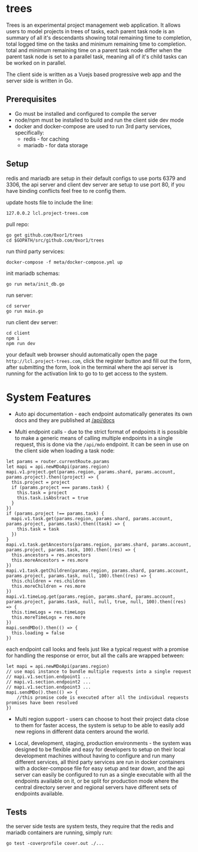 trees
=====

Trees is an experimental project management web application. It allows users to model
projects in trees of tasks, each parent task node is an summary of all it's descendants
showing total remaining time to completion, total logged time on the tasks and minimum
remaining time to completion. total and minimum remaining time on a parent task node differ
when the parent task node is set to a parallel task, meaning all of it's child tasks can be
worked on in parallel.

The client side is written as a Vuejs based progressive web app and the server side is written
in Go.

## Prerequisites

* Go must be installed and configured to compile the server
* node/npm must be installed to build and run the client side dev mode
* docker and docker-compose are used to run 3rd party services, specifically:
  * redis - for caching
  * mariadb - for data storage
  
## Setup

redis and mariadb are setup in their default configs to use ports 6379 and 3306, the api server and
client dev server are setup to use port 80, if you have binding conflicts feel free to re config them.

update hosts file to include the line:
```shell
127.0.0.2 lcl.project-trees.com
```

pull repo:
```shell
go get github.com/0xor1/trees
cd $GOPATH/src/github.com/0xor1/trees
```

run third party services:
```shell
docker-compose -f meta/docker-compose.yml up
```

init mariadb schemas:
```shell
go run meta/init_db.go
```

run server:
```shell
cd server
go run main.go
```

run client dev server:
```shell
cd client
npm i
npm run dev
```

your default web browser should automatically open the page `http://lcl.project-trees.com`,
click the register button and fill out the form, after submitting the form, look in the
terminal where the api server is running for the activation link to go to to get access
to the system.

# System Features

* Auto api documentation - each endpoint automatically generates its own docs and they are published
at [/api/docs](https://dev.project-trees.com/api/docs)

* Multi endpoint calls - due to the strict format of endpoints it is possible to make a generic means of
calling multiple endpoints in a single request, this is done via the `/api/mdo` endpoint. It can be seen in
use on the client side when loading a task node:

```ecmascript 6
let params = router.currentRoute.params
let mapi = api.newMDoApi(params.region)
mapi.v1.project.get(params.region, params.shard, params.account, params.project).then((project) => {
  this.project = project
  if (params.project === params.task) {
    this.task = project
    this.task.isAbstract = true
  }
})
if (params.project !== params.task) {
  mapi.v1.task.get(params.region, params.shard, params.account, params.project, params.task).then((task) => {
    this.task = task
  })
}
mapi.v1.task.getAncestors(params.region, params.shard, params.account, params.project, params.task, 100).then((res) => {
  this.ancestors = res.ancestors
  this.moreAncestors = res.more
})
mapi.v1.task.getChildren(params.region, params.shard, params.account, params.project, params.task, null, 100).then((res) => {
  this.children = res.children
  this.moreChildren = res.more
})
mapi.v1.timeLog.get(params.region, params.shard, params.account, params.project, params.task, null, null, true, null, 100).then((res) => {
  this.timeLogs = res.timeLogs
  this.moreTimeLogs = res.more
})
mapi.sendMDo().then(() => {
  this.loading = false
})
```
each endpoint call looks and feels just like a typical request with a promise for handling the response or error,
but all the calls are wrapped between:
```ecmascript 6
let mapi = api.newMDoApi(params.region)
// use mapi instance to bundle multiple requests into a single request 
// mapi.v1.section.endpoint1 ...
// mapi.v1.section.endpoint2 ...
// mapi.v1.section.endpoint3 ...
mapi.sendMDo().then(() => {
    //this promise code is executed after all the individual requests promises have been resolved
})
```

* Multi region support - users can choose to host their project data close to them for faster access, the
system is setup to be able to easily add new regions in different data centers around the world.

* Local, development, staging, production environments - the system was designed to be flexible and easy for
developers to setup on their local development machines without having to configure and run many different services,
all third party services are run in docker containers with a docker-compose file for easy setup and tear down, and the
api server can easily be configured to run as a single executable with all the endpoints available on it, or be split
for production mode where the central directory server and regional servers have different sets of endpoints available.

## Tests

the server side tests are system tests, they require that the redis and mariadb containers are running,
simply run:
```shell
go test -coverprofile cover.out ./...
```
